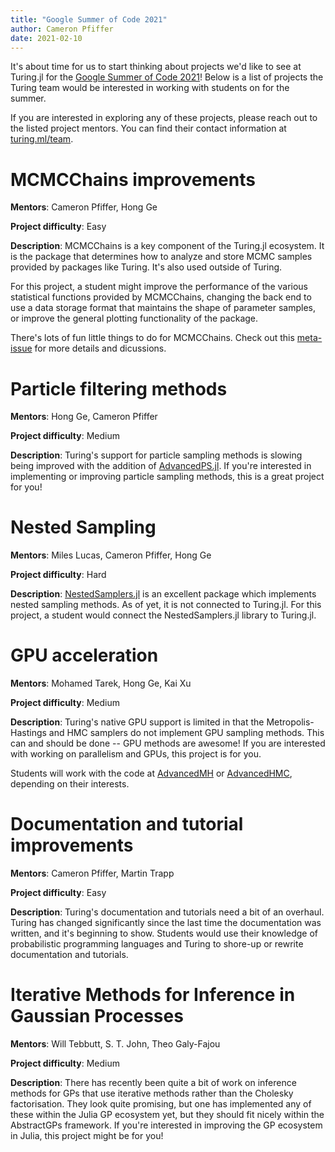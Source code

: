 ```yaml
---
title: "Google Summer of Code 2021"
author: Cameron Pfiffer
date: 2021-02-10
---
```


It's about time for us to start thinking about projects we'd like to see at Turing.jl for the [Google Summer of Code 2021](https://summerofcode.withgoogle.com/)! Below is a list of projects the Turing team would be interested in working with students on for the summer.

If you are interested in exploring any of these projects, please reach out to the listed project mentors. You can find their contact information at [turing.ml/team](https://turing.ml/team).

# MCMCChains improvements

**Mentors**: Cameron Pfiffer, Hong Ge

**Project difficulty**: Easy

**Description**: MCMCChains is a key component of the Turing.jl ecosystem. It is the package that determines how to analyze and store MCMC samples provided by packages like Turing. It's also used outside of Turing.

For this project, a student might improve the performance of the various statistical functions provided by MCMCChains, changing the back end to use a data storage format that maintains the shape of parameter samples, or improve the general plotting functionality of the package.

There's lots of fun little things to do for MCMCChains. Check out this [meta-issue](https://github.com/TuringLang/MCMCChains.jl/issues/246) for more details and dicussions.

# Particle filtering methods

**Mentors**: Hong Ge, Cameron Pfiffer

**Project difficulty**: Medium

**Description**: Turing's support for particle sampling methods is slowing being improved with the addition of [AdvancedPS.jl](https://github.com/TuringLang/AdvancedPS.jl). If you're interested in implementing or improving particle sampling methods, this is a great project for you!


# Nested Sampling

**Mentors**: Miles Lucas, Cameron Pfiffer, Hong Ge

**Project difficulty**: Hard

**Description**: [NestedSamplers.jl](https://github.com/TuringLang/NestedSamplers.jl) is an excellent package which implements nested sampling methods. As of yet, it is not connected to Turing.jl. For this project, a student would connect the NestedSamplers.jl library to Turing.jl.

# GPU acceleration

**Mentors**: Mohamed Tarek, Hong Ge, Kai Xu

**Project difficulty**: Medium

**Description**: Turing's native GPU support is limited in that the Metropolis-Hastings and HMC samplers do not implement GPU sampling methods. This can and should be done -- GPU methods are awesome! If you are interested with working on parallelism and GPUs, this project is for you.

Students will work with the code at [AdvancedMH](https://github.com/TuringLang/AdvancedMH.jl) or [AdvancedHMC](https://github.com/TuringLang/AdvancedHMC.jl), depending on their interests.

# Documentation and tutorial improvements

**Mentors**: Cameron Pfiffer, Martin Trapp

**Project difficulty**: Easy

**Description**: Turing's documentation and tutorials need a bit of an overhaul. Turing has changed significantly since the last time the documentation was written, and it's beginning to show. Students would use their knowledge of probabilistic programming languages and Turing to shore-up or rewrite documentation and tutorials.

# Iterative Methods for Inference in Gaussian Processes

**Mentors**: Will Tebbutt, S. T. John, Theo Galy-Fajou

**Project difficulty**: Medium

**Description**: There has recently been quite a bit of work on inference methods for GPs that use iterative methods rather than the Cholesky factorisation. They look quite promising, but one has implemented any of these within the Julia GP ecosystem yet, but they should fit nicely within the AbstractGPs framework. If you're interested in improving the GP ecosystem in Julia, this project might be for you!